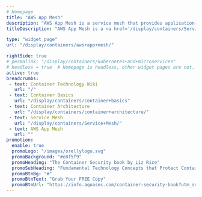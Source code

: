 ```yaml
---
# Homepage
title: "AWS App Mesh"
description: "AWS App Mesh is a service mesh that provides application-level networking to make it easy for your services to communicate with each other across multiple types of compute infrastructure. AWS App Mesh makes it easy to run services by providing consistent visibility and network traffic controls for services built across multiple types of compute infrastructure. "
titleDescription: "AWS App Mesh is a <a href='/display/containers/Service+Mesh'>service mesh</a> that provides application-level networking to make it easy for your services to communicate with each other across multiple types of compute infrastructure. AWS App Mesh makes it easy to run services by providing consistent visibility and network traffic controls for services built across multiple types of compute infrastructure. " 

type: "widget_page"
url: "/display/containers/aws+app+mesh/" 

rightSide: true 
# permalink: "/display/containers/kubernetes+and+microservices"
# headless = true  # Homepage is headless, other widget pages are not.
active: true
breadcrumbs:
 - text: Container Technology Wiki
   url: "/"
 - text: Container Basics
   url: "/display/containers/container+basics"
 - text: Container Architecture
   url: "/display/containers/container+architecture/"
 - text: Service Mesh
   url: "/display/containers/Service+Mesh/"
 - text: AWS App Mesh
   url: ""
promotion:
  enable: true
  promoLogo: "/images/orellylogo.svg"
  promoBackground: "#e8f5f9"
  promoHeading: "The Container Security book by Liz Rice"
  promoSubHeading: "Fundamental Technology Concepts that Protect Containerized Applications"
  promoBtnBg: "#"
  promoBtnText: "Grab Your FREE Copy"
  promoBtnUrl: "https://info.aquasec.com/container-security-book?utm_source=wiki"
---
```



